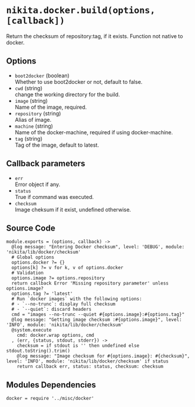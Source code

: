 
# `nikita.docker.build(options, [callback])`

Return the checksum of repository:tag, if it exists. Function not native to docker.

## Options

* `boot2docker` (boolean)   
  Whether to use boot2docker or not, default to false.
* `cwd` (string)   
  change the working directory for the build.
* `image` (string)   
  Name of the image, required.
* `repository` (string)   
  Alias of image.
* `machine` (string)   
  Name of the docker-machine, required if using docker-machine.
* `tag` (string)   
  Tag of the image, default to latest.

## Callback parameters

* `err`   
  Error object if any.
* `status`   
  True if command was executed.
* `checksum`   
  Image cheksum if it exist, undefined otherwise.

## Source Code

    module.exports = (options, callback) ->
      @log message: "Entering Docker checksum", level: 'DEBUG', module: 'nikita/lib/docker/checksum'
      # Global options
      options.docker ?= {}
      options[k] ?= v for k, v of options.docker
      # Validation
      options.image ?= options.repository
      return callback Error 'Missing repository parameter' unless options.image?
      options.tag ?= 'latest'
      # Run `docker images` with the following options:
      # - `--no-trunc`: display full checksum
      # - `--quiet`: discard headers
      cmd = "images --no-trunc --quiet #{options.image}:#{options.tag}"
      @log message: "Getting image checksum :#{options.image}", level: 'INFO', module: 'nikita/lib/docker/checksum'
      @system.execute
        cmd: docker.wrap options, cmd
      , (err, {status, stdout, stderr}) ->
        checksum = if stdout is '' then undefined else stdout.toString().trim()
        @log message: "Image checksum for #{options.image}: #{checksum}", level: 'INFO', module: 'nikita/lib/docker/checksum' if status
        return callback err, status: status, checksum: checksum


## Modules Dependencies

    docker = require '../misc/docker'
